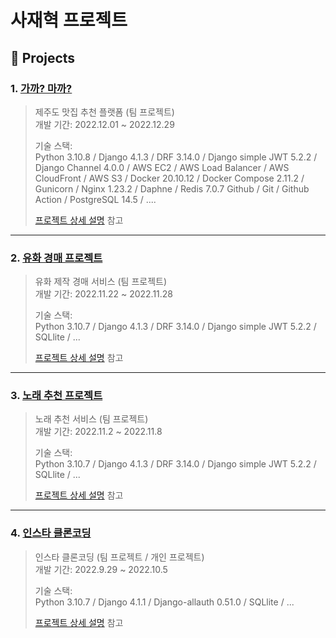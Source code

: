# 사재혁 프로젝트
## :pushpin: Projects
### 1. [가까? 마까?](https://github.com/1TEAM12/GaGgaMaGga_BE)
>제주도 맛집 추천 플랫폼 (팀 프로젝트)  
>개발 기간: 2022.12.01 ~ 2022.12.29  
>  
>기술 스택:  
>Python 3.10.8 / Django 4.1.3 / DRF 3.14.0 / Django simple JWT 5.2.2 / 
> Django Channel 4.0.0 / AWS EC2 / AWS  Load Balancer / AWS CloudFront / AWS S3 / Docker 20.10.12 / Docker Compose 2.11.2 / Gunicorn / Nginx 1.23.2 / Daphne / Redis 7.0.7
>Github / Git / Github Action / PostgreSQL 14.5 / ....
>  
>[프로젝트 상세 설명](https://github.com/saJaeHyukc/portfolio/blob/main/project_detail/gaggamagga/gaggamagga.md) 참고

---

### 2. [유화 경매 프로젝트](https://github.com/1TEAM12/Oil_Paint_Auction_Back)
>유화 제작 경매 서비스 (팀 프로젝트)  
>개발 기간: 2022.11.22 ~ 2022.11.28  
>  
>기술 스택:  
>Python 3.10.7 / Django 4.1.3  / DRF 3.14.0 / Django simple JWT 5.2.2 / SQLlite / ...
>  
>[프로젝트 상세 설명](https://github.com/saJaeHyukc/portfolio/blob/main/project_detail/oil_paint_auction/oil_paint_auction.md) 참고

---

### 3. [노래 추천 프로젝트](https://github.com/1TEAM12/Music_Recommend_Back)
>노래 추천 서비스 (팀 프로젝트)  
>개발 기간: 2022.11.2 ~ 2022.11.8  
>  
>기술 스택:  
>Python 3.10.7 / Django 4.1.3  / DRF 3.14.0 / Django simple JWT 5.2.2 / SQLlite / ...
>  
>[프로젝트 상세 설명](https://github.com/saJaeHyukc/portfolio/blob/main/project_detail/music_recommend/music_recommend.md) 참고

---

### 4. [인스타 클론코딩](https://github.com/1TEAM12/insta_clonecoding)
>인스타 클론코딩 (팀 프로젝트 / 개인 프로젝트)  
>개발 기간: 2022.9.29 ~ 2022.10.5  
>  
>기술 스택:  
>Python 3.10.7 / Django 4.1.1 / Django-allauth 0.51.0 / SQLlite / ...
>  
>[프로젝트 상세 설명](https://github.com/saJaeHyukc/portfolio/blob/main/project_detail/insta_clone_coding/insta_clonecoding.md) 참고
